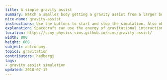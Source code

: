 ```yaml
---
title: A simple gravity assist
summary: Watch a smaller body getting a gravity assist from a larger body
nice-name: gravity-assist
instructions: Use the buttons to start and stop the simulation. Also observe from the Center of Mass (COM) coordinate system by checking the box.
explanation: Spacecraft can use the energy of gravitational interactions to increase their speed.
location: https://ccny-physics-sims.github.io/sims/gravity-assist/
width: 800
height: 600
subject: astronomy
topics: gravitation
contributors: hedbergj
tags:
- gravity assist simulation
updated: 2018-07-15
---
```

